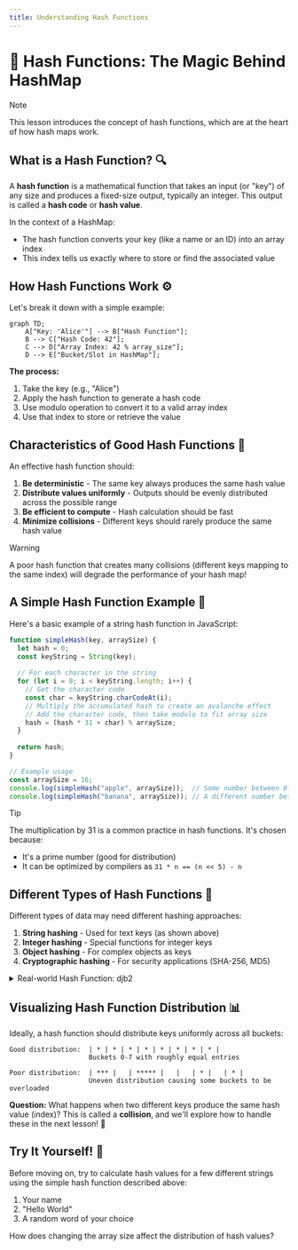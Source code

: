 ```yaml
---
title: Understanding Hash Functions
---
```


# 🧮 Hash Functions: The Magic Behind HashMap

> [!NOTE]
> This lesson introduces the concept of hash functions, which are at the heart of how hash maps work.

## What is a Hash Function? 🔍

A **hash function** is a mathematical function that takes an input (or "key") of any size and produces a fixed-size output, typically an integer. This output is called a **hash code** or **hash value**.

In the context of a HashMap:
- The hash function converts your key (like a name or an ID) into an array index
- This index tells us exactly where to store or find the associated value

## How Hash Functions Work ⚙️

Let's break it down with a simple example:

```mermaid
graph TD;
    A["Key: 'Alice'"] --> B["Hash Function"];
    B --> C["Hash Code: 42"];
    C --> D["Array Index: 42 % array_size"];
    D --> E["Bucket/Slot in HashMap"];
```

**The process:**
1. Take the key (e.g., "Alice")
2. Apply the hash function to generate a hash code
3. Use modulo operation to convert it to a valid array index
4. Use that index to store or retrieve the value

## Characteristics of Good Hash Functions 🌟

An effective hash function should:

1. **Be deterministic** - The same key always produces the same hash value
2. **Distribute values uniformly** - Outputs should be evenly distributed across the possible range
3. **Be efficient to compute** - Hash calculation should be fast
4. **Minimize collisions** - Different keys should rarely produce the same hash value

> [!WARNING]
> A poor hash function that creates many collisions (different keys mapping to the same index) will degrade the performance of your hash map!

## A Simple Hash Function Example 🧩

Here's a basic example of a string hash function in JavaScript:

```javascript
function simpleHash(key, arraySize) {
  let hash = 0;
  const keyString = String(key);
  
  // For each character in the string
  for (let i = 0; i < keyString.length; i++) {
    // Get the character code
    const char = keyString.charCodeAt(i);
    // Multiply the accumulated hash to create an avalanche effect
    // Add the character code, then take modulo to fit array size
    hash = (hash * 31 + char) % arraySize;
  }
  
  return hash;
}

// Example usage
const arraySize = 16;
console.log(simpleHash("apple", arraySize));  // Some number between 0-15
console.log(simpleHash("banana", arraySize)); // A different number between 0-15
```

> [!TIP]
> The multiplication by 31 is a common practice in hash functions. It's chosen because:
> - It's a prime number (good for distribution)
> - It can be optimized by compilers as `31 * n == (n << 5) - n`

## Different Types of Hash Functions 🧪

Different types of data may need different hashing approaches:

1. **String hashing** - Used for text keys (as shown above)
2. **Integer hashing** - Special functions for integer keys
3. **Object hashing** - For complex objects as keys
4. **Cryptographic hashing** - For security applications (SHA-256, MD5)

<details>
<summary>Real-world Hash Function: djb2</summary>

The djb2 algorithm is a popular non-cryptographic hash function created by Daniel J. Bernstein:

```javascript
function djb2Hash(key) {
  let hash = 5381; // Initial value
  const keyString = String(key);
  
  for (let i = 0; i < keyString.length; i++) {
    hash = ((hash << 5) + hash) + keyString.charCodeAt(i);
  }
  
  return hash >>> 0; // Convert to unsigned 32-bit integer
}
```

This function has excellent distribution properties for string keys!
</details>

## Visualizing Hash Function Distribution 📊

Ideally, a hash function should distribute keys uniformly across all buckets:

```
Good distribution:  | * | * | * | * | * | * | * | * |
                    Buckets 0-7 with roughly equal entries

Poor distribution:  | *** |   | ***** |   |   | * |   | * |
                    Uneven distribution causing some buckets to be overloaded
```

**Question:** What happens when two different keys produce the same hash value (index)? This is called a **collision**, and we'll explore how to handle these in the next lesson! 🤔

## Try It Yourself! 🧠

Before moving on, try to calculate hash values for a few different strings using the simple hash function described above:
1. Your name
2. "Hello World"
3. A random word of your choice

How does changing the array size affect the distribution of hash values? 